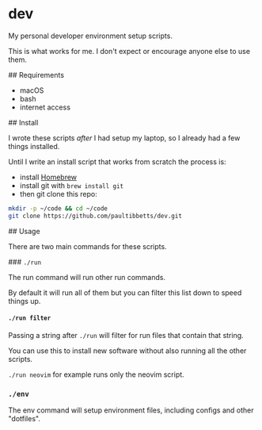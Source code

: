 # dev

My personal developer environment setup scripts.

This is what works for me. I don't expect or encourage anyone else to use them.

## Requirements

- macOS
- bash
- internet access

## Install

I wrote these scripts _after_ I had setup my laptop, so I already had a few things installed.

Until I write an install script that works from scratch the process is: 

- install [Homebrew](https://brew.sh)
- install git with `brew install git` 
- then git clone this repo:

```sh
mkdir -p ~/code && cd ~/code
git clone https://github.com/paultibbetts/dev.git 
```

## Usage

There are two main commands for these scripts.

### `./run`

The run command will run other run commands.

By default it will run all of them but you can filter this list down to speed things up.

#### `./run filter`

Passing a string after `./run` will filter for run files that contain that string.

You can use this to install new software without also running all the other scripts.

`./run neovim` for example runs only the neovim script.

### `./env`

The env command will setup environment files, including configs and other "dotfiles".
